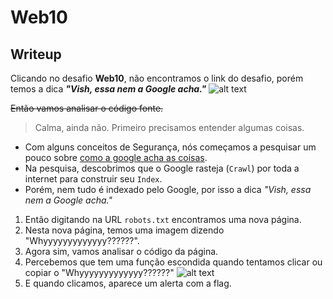 # Web10

## Writeup

Clicando no desafio **Web10**, não encontramos o link do desafio, porém temos a dica ***"Vish, essa nem a Google acha."***
![alt text](https://raw.githubusercontent.com/insidersec/ctf_writeups/master/img/web10.png)

~~Então vamos analisar o código fonte.~~

>Calma, ainda não.
>Primeiro precisamos entender algumas coisas.

- Com alguns conceitos de Segurança, nós começamos a pesquisar um pouco sobre [como a google acha as coisas](https://www.google.com/search/howsearchworks/crawling-indexing/).
- Na pesquisa, descobrimos que o Google rasteja (`Crawl`) por toda a internet para construir seu `Index`.
- Porém, nem tudo é indexado pelo Google, por isso a dica *"Vish, essa nem a Google acha."*
1. Então digitando na URL `robots.txt` encontramos uma nova página.
2. Nesta nova página, temos uma imagem dizendo "Whyyyyyyyyyyyyy??????".
3. Agora sim, vamos analisar o código da página.
4. Percebemos que tem uma função escondida quando tentamos clicar ou copiar o "Whyyyyyyyyyyyyy??????"
![alt text](https://raw.githubusercontent.com/insidersec/ctf_writeups/master/img/web10-1.png)
5. E quando clicamos, aparece um alerta com a flag.
